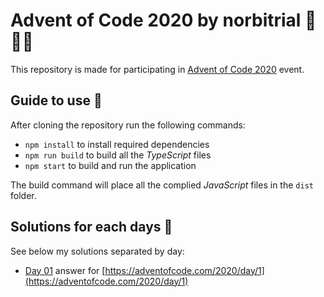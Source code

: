 # Advent of Code 2020 by norbitrial 🎄👨‍💻

This repository is made for participating in [Advent of Code 2020](https://adventofcode.com/2020/about) event.

## Guide to use 📙

After cloning the repository run the following commands:

- `npm install` to install required dependencies
- `npm run build` to build all the _TypeScript_ files
- `npm start` to build and run the application

The build command will place all the complied _JavaScript_ files in the `dist` folder.

## Solutions for each days 🔮

See below my solutions separated by day:

- [Day 01](/src/day01/index.ts) answer for [https://adventofcode.com/2020/day/1](https://adventofcode.com/2020/day/1)
